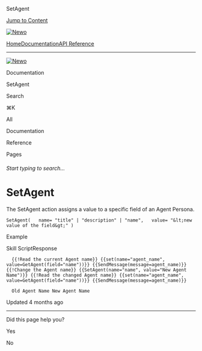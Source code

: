 SetAgent

[Jump to Content](#content)

[![Newo](https://files.readme.io/895bdeef8322f081f6d0f4507a17e414930dfddfddf1de452f458dc00698ca84-small-svgviewer-png-output_9.png)](/)

[Home](/)[Documentation](/docs)[API Reference](/reference)

* * *

[![Newo](https://files.readme.io/895bdeef8322f081f6d0f4507a17e414930dfddfddf1de452f458dc00698ca84-small-svgviewer-png-output_9.png)](/)

Documentation

SetAgent

Search

⌘K

All

Documentation

Reference

Pages

###### Start typing to search…

# SetAgent

The SetAgent action assigns a value to a specific field of an Agent Persona.

`SetAgent(   name= "title" | "description" | "name",   value= "&lt;new value of the field&gt;" )`

Example

Skill ScriptResponse

`   {{!Read the current Agent name}} {{set(name="agent_name", value=GetAgent(field="name"))}} {{SendMessage(message=agent_name)}} {{!Change the Agent name}} {{SetAgent(name="name", value="New Agent Name")}} {{!Read the changed Agent name}} {{set(name="agent_name", value=GetAgent(field="name"))}} {{SendMessage(message=agent_name)}}   `

`   Old Agent Name New Agent Name   `

  

Updated 4 months ago

* * *

Did this page help you?

Yes

No

